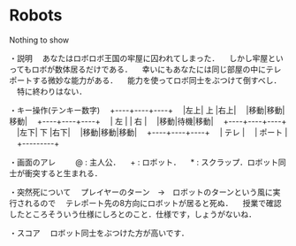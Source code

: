 ﻿Robots
======

Nothing to show

・説明
　あなたはロボロボ王国の牢屋に囚われてしまった．
　しかし牢屋といってもロボが数体居るだけである．
　幸いにもあなたには同じ部屋の中にテレポートする微妙な能力がある．
　能力を使ってロボ同士をぶつけて倒すべし．
　特に終わりはない．
    
・キー操作(テンキー数字)
    　+----+----+----+
    　|左上| 上 |右上|
    　|移動|移動|移動|
    　+----+----+----+
    　| 左 |    | 右 |
    　|移動|待機|移動|
    　+----+----+----+
    　|左下| 下 |右下|
    　|移動|移動|移動|
    　+----+----+----+
    　|   テレ  |
    　|  ポート |
    　+---------+

・画面のアレ
　
    　@ : 主人公．
    　+ : ロボット．
    　* : スクラップ．ロボット同士が衝突すると生まれる．

・突然死について
　プレイヤーのターン　→　ロボットのターンという風に実行されるので
　テレポート先の8方向にロボットが居ると死ぬ．
　授業で確認したところそういう仕様にしろとのこと．仕様です，しょうがないね．

・スコア
　ロボット同士をぶつけた方が高いです．